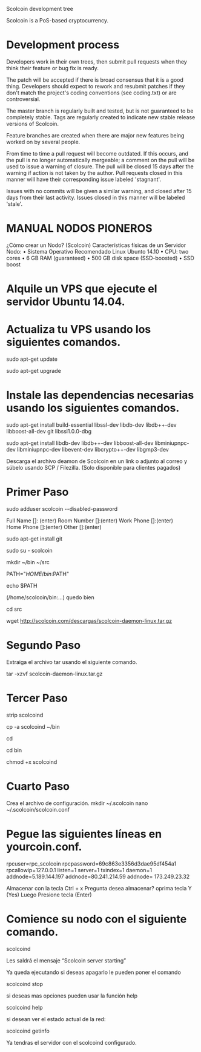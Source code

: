 
Scolcoin development tree

Scolcoin is a PoS-based cryptocurrency.

Development process
===========================

Developers work in their own trees, then submit pull requests when
they think their feature or bug fix is ready.

The patch will be accepted if there is broad consensus that it is a
good thing.  Developers should expect to rework and resubmit patches
if they don't match the project's coding conventions (see coding.txt)
or are controversial.

The master branch is regularly built and tested, but is not guaranteed
to be completely stable. Tags are regularly created to indicate new
stable release versions of Scolcoin.

Feature branches are created when there are major new features being
worked on by several people.

From time to time a pull request will become outdated. If this occurs, and
the pull is no longer automatically mergeable; a comment on the pull will
be used to issue a warning of closure. The pull will be closed 15 days
after the warning if action is not taken by the author. Pull requests closed
in this manner will have their corresponding issue labeled 'stagnant'.

Issues with no commits will be given a similar warning, and closed after
15 days from their last activity. Issues closed in this manner will be 
labeled 'stale'.


MANUAL NODOS PIONEROS
===========================
¿Cómo crear un Nodo? (Scolcoin)
Características físicas de un Servidor Nodo:
•	Sistema Operativo Recomendado Linux Ubunto 14.10
•	CPU: two cores
•	6 GB RAM (guaranteed)
•	500 GB disk space (SSD-boosted)
•	SSD boost


Alquile un VPS que ejecute el servidor Ubuntu 14.04.
===========================

Actualiza tu VPS usando los siguientes comandos.
===========================

sudo apt-get update

sudo apt-get upgrade



Instale las dependencias necesarias usando los siguientes comandos.
===========================

sudo apt-get install build-essential libssl-dev libdb-dev libdb++-dev libboost-all-dev git libssl1.0.0-dbg

sudo apt-get install libdb-dev libdb++-dev libboost-all-dev libminiupnpc-dev libminiupnpc-dev libevent-dev libcrypto++-dev libgmp3-dev

Descarga el archivo deamon de Scolcoin en un link o adjunto al correo y súbelo usando SCP / Filezilla. (Solo disponible para clientes pagados)

Primer Paso
===========================

sudo adduser scolcoin --disabled-password

Full Name []:  (enter)
        	Room Number []:(enter)
        	Work Phone []:(enter)               
        	Home Phone []:(enter)
       	Other []:(enter)
        
sudo apt-get install git

sudo su - scolcoin

mkdir ~/bin ~/src

PATH="$HOME/bin:$PATH"

echo $PATH 

(/home/scolcoin/bin:…) quedo bien

cd src

wget http://scolcoin.com/descargas/scolcoin-daemon-linux.tar.gz


Segundo Paso
===========================

Extraiga el archivo tar usando el siguiente comando.

tar -xzvf scolcoin-daemon-linux.tar.gz

Tercer Paso
===========================

strip scolcoind

cp -a scolcoind ~/bin

cd

cd bin

chmod +x scolcoind

Cuarto Paso
===========================

Crea el archivo de configuración.
mkdir ~/.scolcoin
nano ~/.scolcoin/scolcoin.conf


Pegue las siguientes líneas en yourcoin.conf.
===========================
rpcuser=rpc_scolcoin
rpcpassword=69c863e3356d3dae95df454a1
rpcallowip=127.0.0.1
listen=1
server=1
txindex=1
daemon=1
addnode=5.189.144.197
addnode=80.241.214.59
addnode= 173.249.23.32

Almacenar con la tecla Ctrl + x
Pregunta desea almacenar? oprima tecla  Y (Yes)
Luego Presione tecla (Enter)

Comience su nodo con el siguiente comando.
===========================
scolcoind

Les saldrá el mensaje “Scolcoin server starting”

Ya queda ejecutando si deseas apagarlo le pueden poner el comando

scolcoind stop

si deseas mas opciones pueden usar la función help

scolcoind help

si desean ver el estado actual de la red:

scolcoind getinfo

Ya tendras el servidor con el scolcoind configurado.
